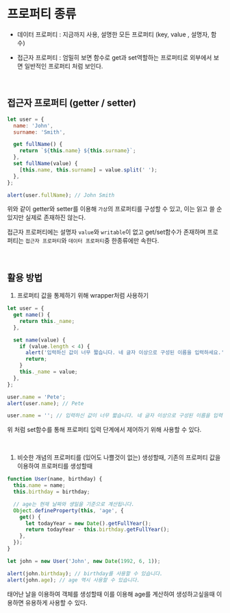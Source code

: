 # 프로퍼티 종류

- 데이터 프로퍼티 : 지금까지 사용, 설명한 모든 프로퍼티 (key, value , 설명자, 함수)

- 접근자 프로퍼티 : 엄밀히 보면 함수로 get과 set역할하는 프로퍼티로 외부에서 보면 일반적인 프로퍼티 처럼 보인다.

<br>

## 접근자 프로퍼티 (getter / setter)

```js
let user = {
  name: 'John',
  surname: 'Smith',

  get fullName() {
    return `${this.name} ${this.surname}`;
  },
  set fullName(value) {
    [this.name, this.surname] = value.split(' ');
  },
};

alert(user.fullName); // John Smith
```

위와 같이 getter와 setter를 이용해 `가상`의 프로퍼티를 구성할 수 있고, 이는 읽고 쓸 순 있지만 실제로 존재하진 않는다.

접근자 프로퍼티에는 설명자 `value`와 `writable`이 없고 get/set함수가 존재하며 프로퍼티는 `접근자 프로퍼티`와 `데이터 프로퍼티`중 한종류에만 속한다.

<br>

## 활용 방법

1. 프로퍼티 값을 통제하기 위해 wrapper처럼 사용하기

```js
let user = {
  get name() {
    return this._name;
  },

  set name(value) {
    if (value.length < 4) {
      alert('입력하신 값이 너무 짧습니다. 네 글자 이상으로 구성된 이름을 입력하세요.');
      return;
    }
    this._name = value;
  },
};

user.name = 'Pete';
alert(user.name); // Pete

user.name = ''; // 입력하신 값이 너무 짧습니다. 네 글자 이상으로 구성된 이름을 입력하세요.
```

위 처럼 set함수를 통해 프로퍼티 입력 단계에서 제어하기 위해 사용할 수 있다.

<br>

1. 비슷한 개념의 프로퍼티를 (있어도 나쁠것이 없는) 생성할때, 기존의 프로퍼티 값을 이용하여 프로퍼티를 생성할때

```js
function User(name, birthday) {
  this.name = name;
  this.birthday = birthday;

  // age는 현재 날짜와 생일을 기준으로 계산됩니다.
  Object.defineProperty(this, 'age', {
    get() {
      let todayYear = new Date().getFullYear();
      return todayYear - this.birthday.getFullYear();
    },
  });
}

let john = new User('John', new Date(1992, 6, 1));

alert(john.birthday); // birthday를 사용할 수 있습니다.
alert(john.age); // age 역시 사용할 수 있습니다.
```

태어난 날을 이용하여 객체를 생성할때 이를 이용해 age를 계산하여 생성하고싶을때 이용하면 유용하게 사용할 수 있다.
